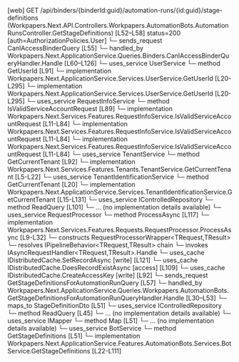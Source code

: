 [web] GET /api/binders/{binderId:guid}/automation-runs/{id:guid}/stage-definitions  (Workpapers.Next.API.Controllers.Workpapers.AutomationBots.AutomationRunsController.GetStageDefinitions)  [L52–L58] status=200 [auth=AuthorizationPolicies.User]
  └─ sends_request CanIAccessBinderQuery [L55]
    └─ handled_by Workpapers.Next.ApplicationService.Queries.Binders.CanIAccessBinderQueryHandler.Handle [L60–L126]
      └─ uses_service UserService
        └─ method GetUserId [L91]
          └─ implementation Workpapers.Next.ApplicationService.Services.UserService.GetUserId [L20-L295]
          └─ implementation Workpapers.Next.ApplicationService.Services.UserService.GetUserId [L20-L295]
      └─ uses_service RequestInfoService
        └─ method IsValidServiceAccountRequest [L89]
          └─ implementation Workpapers.Next.Services.Features.RequestInfoService.IsValidServiceAccountRequest [L11-L84]
          └─ implementation Workpapers.Next.Services.Features.RequestInfoService.IsValidServiceAccountRequest [L11-L84]
          └─ implementation Workpapers.Next.Services.Features.RequestInfoService.IsValidServiceAccountRequest [L11-L84]
      └─ uses_service TenantService
        └─ method GetCurrentTenant [L92]
          └─ implementation Workpapers.Next.Services.Features.Tenants.TenantService.GetCurrentTenant [L5-L22]
            └─ uses_service TenantIdentificationService
              └─ method GetCurrentTenant [L20]
                └─ implementation Workpapers.Next.ApplicationService.Services.TenantIdentificationService.GetCurrentTenant [L15-L131]
      └─ uses_service IControlledRepository<Binder>
        └─ method ReadQuery [L101]
          └─ ... (no implementation details available)
      └─ uses_service RequestProcessor
        └─ method ProcessAsync [L117]
          └─ implementation Workpapers.Next.Services.Features.Requests.RequestProcessor.ProcessAsync [L9-L32]
            └─ constructs RequestProcessorWrapper<TRequest,TResult>
            └─ resolves IPipelineBehavior<TRequest,TResult> chain
            └─ invokes IAsyncRequestHandler<TRequest,TResult>.Handle
      └─ uses_cache IDistributedCache.SetRecordAsync [write] [L121]
      └─ uses_cache IDistributedCache.DoesRecordExistAsync [access] [L109]
      └─ uses_cache IDistributedCache.CreateAccessKey [write] [L92]
  └─ sends_request GetStageDefinitionsForAutomationRunQuery [L57]
    └─ handled_by Workpapers.Next.ApplicationService.Queries.Workpapers.AutomationBots.GetStageDefinitionsForAutomationRunQueryHandler.Handle [L30–L53]
      └─ maps_to StageDefinitionDto [L51]
      └─ uses_service IControlledRepository<AutomationRun>
        └─ method ReadQuery [L45]
          └─ ... (no implementation details available)
      └─ uses_service IMapper
        └─ method Map [L51]
          └─ ... (no implementation details available)
      └─ uses_service BotService
        └─ method GetStageDefinitions [L51]
          └─ implementation Workpapers.Next.ApplicationService.Features.AutomationBots.Services.BotService.GetStageDefinitions [L22-L111]

